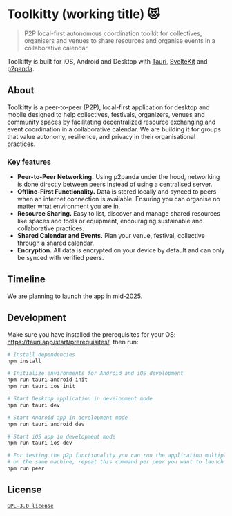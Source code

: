 # Toolkitty (working title) 😻

> P2P local-first autonomous coordination toolkit for collectives, organisers and venues to share resources and organise events in a collaborative calendar.

Toolkitty is built for iOS, Android and Desktop with [Tauri](https://tauri.app/), [SvelteKit](https://svelte.dev/) and [p2panda](https://p2panda.org/).

## About

Toolkitty is a peer-to-peer (P2P), local-first application for desktop and mobile designed to help collectives, festivals, organizers, venues and community spaces by facilitating decentralized resource exchanging and event coordination in a collaborative calendar. We are building it for groups that value autonomy, resilience, and privacy in their organisational practices.

### Key features

- **Peer-to-Peer Networking.** Using p2panda under the hood, networking is done directly between peers instead of using a centralised server.
- **Offline-First Functionality.** Data is stored locally and synced to peers when an internet connection is available. Ensuring you can organise no matter what environment you are in.
- **Resource Sharing.** Easy to list, discover and manage shared resources like spaces and tools or equipment, encouraging sustainable and collaborative practices.
- **Shared Calendar and Events.** Plan your venue, festival, collective through a shared calendar.
- **Encryption.** All data is encrypted on your device by default and can only be synced with verified peers.

## Timeline

We are planning to launch the app in mid-2025.

## Development

Make sure you have installed the prerequisites for your OS: https://tauri.app/start/prerequisites/, then run:

```bash
# Install dependencies
npm install

# Initialize environments for Android and iOS development
npm run tauri android init
npm run tauri ios init

# Start Desktop application in development mode
npm run tauri dev

# Start Android app in development mode
npm run tauri android dev

# Start iOS app in development mode
npm run tauri ios dev

# For testing the p2p functionality you can run the application multiple times
# on the same machine, repeat this command per peer you want to launch
npm run peer
```

## License

[`GPL-3.0 license`](/LICENSE)

